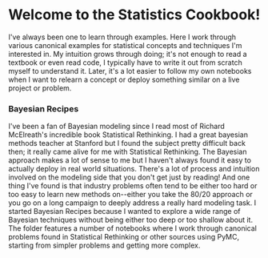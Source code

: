 # Welcome to the Statistics Cookbook!

I've always been one to learn through examples. Here I work through various canonical examples for statistical concepts and techniques I'm interested in. My intuition grows through doing; it's not enough to read a textbook or even read code, I typically have to write it out from scratch myself to understand it. Later, it's a lot easier to follow my own notebooks when I want to relearn a concept or deploy something similar on a live project or problem.


### Bayesian Recipes

I've been a fan of Bayesian modeling since I read most of Richard McElreath's incredible book Statistical Rethinking. I had a great bayesian methods teacher at Stanford but I found the subject pretty difficult back then; it really came alive for me with Statistical Rethinking. The Bayesian approach makes a lot of sense to me but I haven't always found it easy to actually deploy in real world situations. There's a lot of process and intuition involved on the modeling side that you don't get just by reading! And one thing I've found is that industry problems often tend to be either too hard or too easy to learn new methods on--either you take the 80/20 approach or you go on a long campaign to deeply address a really hard modeling task. I started Bayesian Recipes because I wanted to explore a wide range of Bayesian techniques without being either too deep or too shallow about it. The folder features a number of notebooks where I work through canonical problems found in Statistical Rethinking or other sources using PyMC, starting from simpler problems and getting more complex. 
